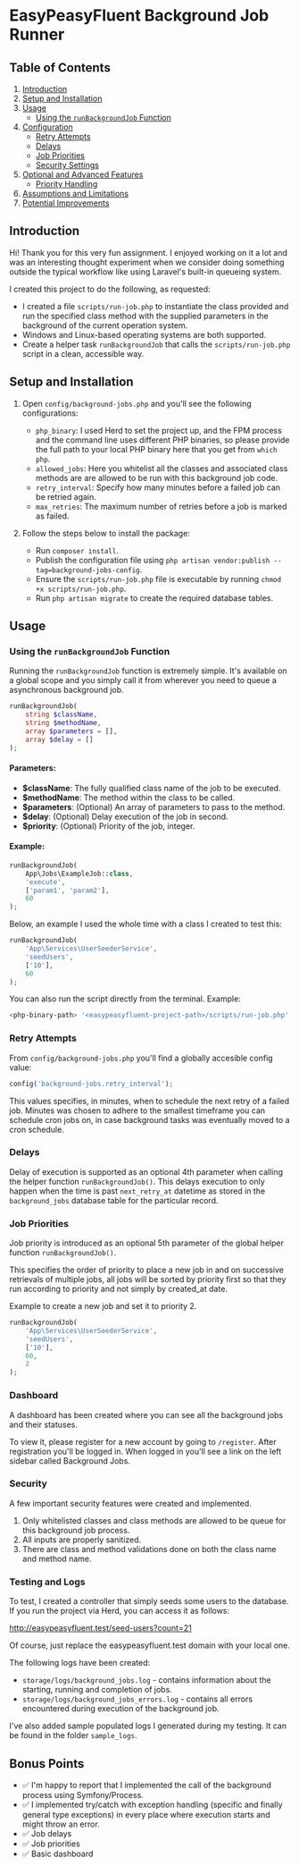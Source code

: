 # EasyPeasyFluent Background Job Runner

## Table of Contents
1. [Introduction](#introduction)
2. [Setup and Installation](#setup-and-installation)
3. [Usage](#usage)
    - [Using the `runBackgroundJob` Function](#using-the-runbackgroundjob-function)
4. [Configuration](#configuration)
    - [Retry Attempts](#retry-attempts)
    - [Delays](#delays)
    - [Job Priorities](#job-priorities)
    - [Security Settings](#security-settings)
5. [Optional and Advanced Features](#optional-and-advanced-features)
    - [Priority Handling](#priority-handling)
6. [Assumptions and Limitations](#assumptions-and-limitations)
7. [Potential Improvements](#potential-improvements)

## Introduction

Hi! Thank you for this very fun assignment. I enjoyed working on it a lot and was an interesting thought experiment when we consider doing something outside the typical workflow like using Laravel's built-in queueing system.

I created this project to do the following, as requested:

* I created a file `scripts/run-job.php` to instantiate the class provided and run the specified class method with the supplied parameters in the background of the current operation system.
* Windows and Linux-based operating systems are both supported.
* Create a helper task `runBackgroundJob` that calls the `scripts/run-job.php` script in a clean, accessible way.

## Setup and Installation

1. Open `config/background-jobs.php` and you'll see the following configurations:
    - `php_binary`: I used Herd to set the project up, and the FPM process and the command line uses different PHP binaries, so please provide the full path to your local PHP binary here that you get from `which php`.
    - `allowed_jobs`: Here you whitelist all the classes and associated class methods are are allowed to be run with this background job code.
    - `retry_interval`: Specify how many minutes before a failed job can be retried again.
    - `max_retries`: The maximum number of retries before a job is marked as failed.

2. Follow the steps below to install the package:
    - Run `composer install`.
    - Publish the configuration file using `php artisan vendor:publish --tag=background-jobs-config`.
    - Ensure the `scripts/run-job.php` file is executable by running `chmod +x scripts/run-job.php`.
    - Run `php artisan migrate` to create the required database tables.

## Usage

### Using the `runBackgroundJob` Function

Running the `runBackgroundJob` function is extremely simple. It's available on a global scope and you simply call it from wherever you need to queue a asynchronous background job.

```php
runBackgroundJob(
    string $className,
    string $methodName,
    array $parameters = [],
    array $delay = []
);
```

#### Parameters:
- **$className**: The fully qualified class name of the job to be executed.
- **$methodName**: The method within the class to be called.
- **$parameters**: (Optional) An array of parameters to pass to the method.
- **$delay**: (Optional) Delay execution of the job in second.
- **$priority**: (Optional) Priority of the job, integer.

#### Example:

```php
runBackgroundJob(
    App\Jobs\ExampleJob::class,
    'execute',
    ['param1', 'param2'],
    60
);
```

Below, an example I used the whole time with a class I created to test this:

```php
runBackgroundJob(
    'App\Services\UserSeederService',
    'seedUsers',
    ['10'],
    60
);
```

You can also run the script directly from the terminal. Example:

```bash
<php-binary-path> '<easypeasyfluent-project-path>/scripts/run-job.php' 'App\Services\UserSeederService' seedUsers 2 60
```

### Retry Attempts

From `config/background-jobs.php` you'll find a globally accesible config value:
```php
config('background-jobs.retry_interval');
```

This values specifies, in minutes, when to schedule the next retry of a failed job. Minutes was chosen to adhere to the smallest timeframe you can schedule cron jobs on, in case background tasks was eventually moved to a cron schedule.

### Delays
Delay of execution is supported as an optional 4th parameter when calling the helper function `runBackgroundJob()`. This delays execution to only happen when the time is past `next_retry_at` datetime as stored in the `background_jobs` database table for the particular record.

### Job Priorities

Job priority is introduced as an optional 5th parameter of the global helper function `runBackgroundJob()`.

This specifies the order of priority to place a new job in and on successive retrievals of multiple jobs, all jobs will be sorted by priority first so that they run according to priority and not simply by created_at date.

Example to create a new job and set it to priority 2.

```php
runBackgroundJob(
    'App\Services\UserSeederService',
    'seedUsers',
    ['10'],
    60,
    2
);
```

### Dashboard

A dashboard has been created where you can see all the background jobs and their statuses.

To view it, please register for a new account by going to `/register`. After registration you'll be logged in. When logged in you'll see a link on the left sidebar called Background Jobs.

### Security

A few important security features were created and implemented.

1. Only whitelisted classes and class methods are allowed to be queue for this background job process.
2. All inputs are properly sanitized.
3. There are class and method validations done on both the class name and method name.

### Testing and Logs

To test, I created a controller that simply seeds some users to the database. If you run the project via Herd, you can access it as follows:

http://easypeasyfluent.test/seed-users?count=21

Of course, just replace the easypeasyfluent.test domain with your local one.

The following logs have been created:

- `storage/logs/background_jobs.log` - contains information about the starting, running and completion of jobs.
- `storage/logs/background_jobs_errors.log` - contains all errors encountered during execution of the background job.

I've also added sample populated logs I generated during my testing. It can be found in the folder `sample_logs`.

## Bonus Points
- ✅ I'm happy to report that I implemented the call of the background process using Symfony/Process.
- ✅ I implemented try/catch with exception handling (specific and finally general type exceptions) in every place where execution starts and might throw an error.
- ✅ Job delays
- ✅ Job priorities
- ✅ Basic dashboard